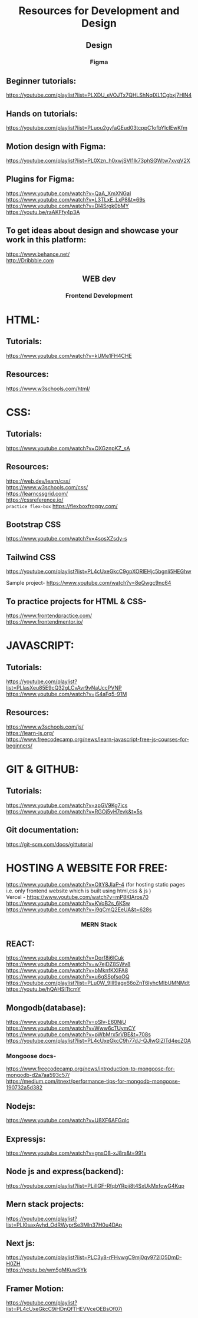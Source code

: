 <h1 align="center">Resources for Development and Design</h1>

<h2 align="center">Design</h2>
<h3 align="center">Figma</h3>

## Beginner tutorials:
https://youtube.com/playlist?list=PLXDU_eVOJTx7QHLShNqIXL1Cgbxj7HlN4
## Hands on tutorials:
https://youtube.com/playlist?list=PLuou2gyfaGEud03tcppC1ofbYIcIEwKfm
## Motion design with Figma:
https://youtube.com/playlist?list=PL0Xzn_h0xwjSVI1Ik73phSGWtw7xvqV2X
## Plugins for Figma:
https://www.youtube.com/watch?v=QaA_XmXNGaI \
https://www.youtube.com/watch?v=L3TLxE_LxP8&t=69s \
https://www.youtube.com/watch?v=DI4Srgk0bMY \
https://youtu.be/raAKFfy4p3A
## To get ideas about design and showcase your work in this platform:
https://www.behance.net/ \
http://Dribbble.com

<h2 align="center">WEB dev</h2>

<h3 align="center">Frontend Development</h3>

# HTML:
## Tutorials:
https://www.youtube.com/watch?v=kUMe1FH4CHE
## Resources:
https://www.w3schools.com/html/

# CSS:
## Tutorials:
https://www.youtube.com/watch?v=OXGznpKZ_sA
## Resources:
https://web.dev/learn/css/ \
https://www.w3schools.com/css/ \
https://learncssgrid.com/ \
https://cssreference.io/ \
`practice flex-box` https://flexboxfroggy.com/

## Bootstrap CSS
https://www.youtube.com/watch?v=4sosXZsdy-s

## Tailwind CSS
https://youtube.com/playlist?list=PL4cUxeGkcC9gpXORlEHjc5bgnIi5HEGhw 

Sample project-
https://www.youtube.com/watch?v=8eQwgc9nc64

## To practice projects for HTML & CSS- 
https://www.frontendpractice.com/ \
https://www.frontendmentor.io/

# JAVASCRIPT:
## Tutorials:
https://youtube.com/playlist?list=PLlasXeu85E9cQ32gLCvAvr9vNaUccPVNP \
https://www.youtube.com/watch?v=jS4aFq5-91M
## Resources:
https://www.w3schools.com/js/ \
https://learn-js.org/ \
https://www.freecodecamp.org/news/learn-javascript-free-js-courses-for-beginners/


# GIT & GITHUB:
## Tutorials:
https://www.youtube.com/watch?v=apGV9Kg7ics \
https://www.youtube.com/watch?v=RGOj5yH7evk&t=5s
## Git documentation:
https://git-scm.com/docs/gittutorial


# HOSTING A WEBSITE FOR FREE:
https://www.youtube.com/watch?v=OltY8JIaP-4 (for hosting static pages i.e. only frontend website which is built using html,css & js ) \
Vercel - https://www.youtube.com/watch?v=mP8KIAros70 \
https://www.youtube.com/watch?v=KVoB2s_6KSw \
https://www.youtube.com/watch?v=i9qCmQ2EeUA&t=628s 



<h3 align="center">MERN Stack</h3>

## REACT:
https://www.youtube.com/watch?v=Dorf8i6lCuk \
https://www.youtube.com/watch?v=w7ejDZ8SWv8 \
https://www.youtube.com/watch?v=bMknfKXIFA8 \
https://www.youtube.com/watch?v=u6gSSpfsoOQ \
https://youtube.com/playlist?list=PLu0W_9lII9agx66oZnT6IyhcMIbUMNMdt \
https://youtu.be/hQAHSlTtcmY 

## Mongodb(database):
https://www.youtube.com/watch?v=oSIv-E60NiU \
https://www.youtube.com/watch?v=Www6cTUymCY \
https://www.youtube.com/watch?v=pWbMrx5rVBE&t=708s \
https://youtube.com/playlist?list=PL4cUxeGkcC9h77dJ-QJlwGlZlTd4ecZOA

### Mongoose docs-
https://www.freecodecamp.org/news/introduction-to-mongoose-for-mongodb-d2a7aa593c57/ \
https://medium.com/itnext/performance-tips-for-mongodb-mongoose-190732a5d382

## Nodejs:
https://www.youtube.com/watch?v=U8XF6AFGqlc

## Expressjs:
https://www.youtube.com/watch?v=gnsO8-xJ8rs&t=991s
## Node js and express(backend): 
https://youtube.com/playlist?list=PLillGF-RfqbYRpji8t4SxUkMxfowG4Kqp


## Mern stack projects:
https://youtube.com/playlist?list=PLI0saxAvhd_OdRWyprSe3Mln37H0u4DAp

## Next js:
https://youtube.com/playlist?list=PLC3y8-rFHvwgC9mj0qv972IO5DmD-H0ZH \
https://youtu.be/wm5gMKuwSYk

## Framer Motion:
https://youtube.com/playlist?list=PL4cUxeGkcC9iHDnQfTHEVVceOEBsOf07i
